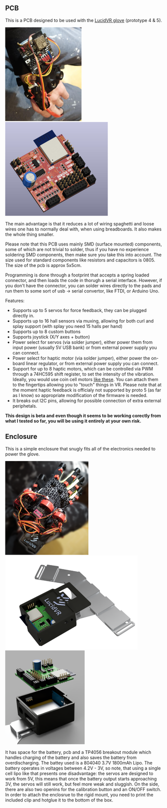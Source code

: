 <h2>PCB</h2>

This is a PCB designed to be used with the  [LucidVR glove](https://github.com/LucidVR/lucidgloves) (prototype 4 & 5).

<p float="left">
	<img src="images/1.jpg" style="height: 300px;">
	<img src="images/2.jpg" style="height: 300px;"><br>
</p>

The main advantage is that it reduces a lot of wiring spaghetti and loose wires one has to normally deal with, when using breadboards. It also makes the whole thing smaller. 

Please note that this PCB uses mainly SMD (surface mounted) components, some of which are not trivial to solder, thus if you have no experience soldering SMD components, then make sure you take this into account. The size used for standard components like resistors and capacitors is 0805. The size of the pcb is approx 5x5cm.

Programming is done through a footprint that accepts a spring loaded connector, and then loads the code in thorugh a serial interface. However, if you don't have the connector, you can solder wires directly to the pads and run them to some sort of usb -> serial convertor, like FTDI, or Arduino Uno. 

Features:
- Supports up to 5 servos for force feedback, they can be plugged directly in.
- Supports up to 16 hall sensors via muxing, allowing for both curl and splay support (with splay you need 15 halls per hand)
- Supports up to 8 custom buttons
- Supports joystick (X/Y axes + button)
- Power select for servos (via solder jumper), either power them from input power (usually 5V USB bank) or from external power supply you can connect.
- Power select for haptic motor  (via solder jumper), either power the on-board linear regulator, or from external power supply you can connect.
- Support for up to 8 haptic motors, which can be controlled via PWM through a 74HC595 shift register, to set the intensity of the vibration. Ideally, you would use coin cell motors [like these](https://www.aliexpress.com/item/1005003987941308.html). You can attach them to the fingertips allowing you to "touch" things in VR. Please note that at the moment haptic feedback is officialy not supported by proto 5 (as far as I know) so appropriate modification of the firmware is needed.
- It breaks out I2C pins, allowing for possible connection of extra external periphetals.

<b>This design is beta and even though it seems to be working corectly from what I tested so far, you will be using it entirely at your own risk.</b>


<h2>Enclosure</h2>

This is a simple enclosure that snugly fits all of the electronics needed to power the glove. 
<p float="left">
	<img src="images/glove2.png" style="height: 300px;">
	<img src="images/gloveBox.png" style="height: 300px;"><br>
	<img src="images/gloveBox2.png" style="height: 300px;"><br>
</p>

It has space for the battery, pcb and a TP4056 breakout module which handles charging of the battery and also saves the battery from overdischarging.
The battey used is a 804040 3.7V 1800mAh Lipo. The battery operates in voltages between 4.2V - 3V, so note, that using a single cell lipo like that presents one disadvantage: the servos are designed to work from 5V, this means that once the battery output starts approaching 3V, the servos will still work, but feel more weak and sluggish. 
On the side, there are also two openins for the calibration button and an ON/OFF switch.
In order to attach the enclosrue to the rigid mount, you need to print the included clip and hotglue it to the bottom of the box.


